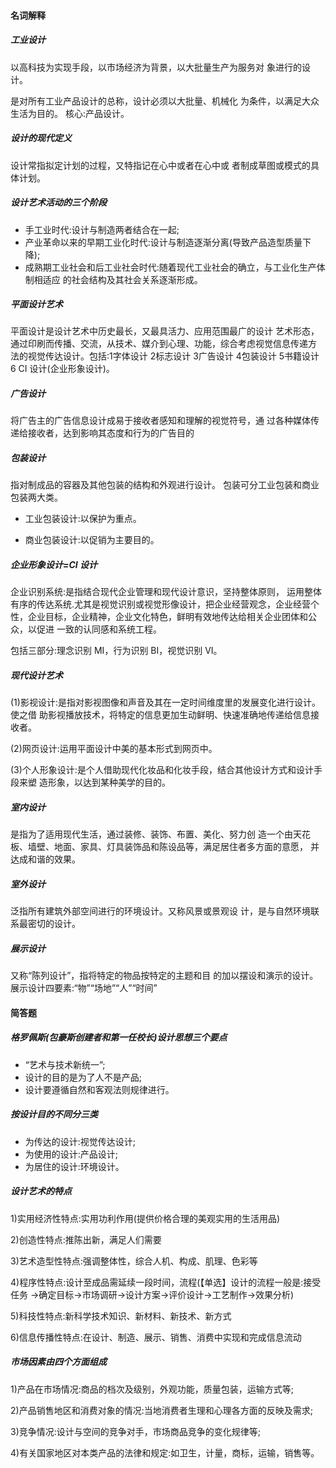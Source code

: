 #### 名词解释

##### 工业设计

以高科技为实现手段，以市场经济为背景，以大批量生产为服务对 象进行的设计。

是对所有工业产品设计的总称，设计必须以大批量、机械化 为条件，以满足大众生活为目的。 核心:产品设计。

##### 设计的现代定义

设计常指拟定计划的过程，又特指记在心中或者在心中或 者制成草图或模式的具体计划。

##### 设计艺术活动的三个阶段

* 手工业时代:设计与制造两者结合在一起; 
* 产业革命以来的早期工业化时代:设计与制造逐渐分离\(导致产品造型质量下降\); 
* 成熟期工业社会和后工业社会时代:随着现代工业社会的确立，与工业化生产体制相适应 的社会结构及其社会关系逐渐形成。

##### 平面设计艺术

平面设计是设计艺术中历史最长，又最具活力、应用范围最广的设计 艺术形态，通过印刷而传播、交流，从技术、媒介到心理、功能，综合考虑视觉信息传递方 法的视觉传达设计。包括:1字体设计 2标志设计 3广告设计 4包装设计 5书籍设计 6 CI 设计\(企业形象设计\)。

##### 广告设计

将广告主的广告信息设计成易于接收者感知和理解的视觉符号，通 过各种媒体传递给接收者，达到影响其态度和行为的广告目的

##### 包装设计

指对制成品的容器及其他包装的结构和外观进行设计。 包装可分工业包装和商业包装两大类。

* 工业包装设计:以保护为重点。

*  商业包装设计:以促销为主要目的。

##### 企业形象设计=CI 设计

企业识别系统:是指结合现代企业管理和现代设计意识，坚持整体原则， 运用整体有序的传达系统.尤其是视觉识别或视觉形像设计，把企业经营观念，企业经营个 性，企业目标，企业精神，企业文化特色，鲜明有效地传达给相关企业团体和公众，以促进 一致的认同感和系统工程。

包括三部分:理念识别 MI，行为识别 BI，视觉识别 VI。

##### 现代设计艺术

\(1\)影视设计:是指对影视图像和声音及其在一定时间维度里的发展变化进行设计。使之借 助影视播放技术，将特定的信息更加生动鲜明、快速准确地传递给信息接收者。

\(2\)网页设计:运用平面设计中美的基本形式到网页中。 

\(3\)个人形象设计:是个人借助现代化妆品和化妆手段，结合其他设计方式和设计手段来塑 造形象，以达到某种美学的目的。

##### 室内设计

是指为了适用现代生活，通过装修、装饰、布置、美化、努力创 造一个由天花板、墙壁、地面、家具、灯具装饰品和陈设品等，满足居住者多方面的意愿， 并达成和谐的效果。

##### 室外设计

泛指所有建筑外部空间进行的环境设计。又称风景或景观设 计，是与自然环境联系最密切的设计。

##### 展示设计

又称“陈列设计”，指将特定的物品按特定的主题和目 的加以摆设和演示的设计。展示设计四要素:“物”“场地”“人”“时间”

  


  


#### 简答题

##### 格罗佩斯\(包豪斯创建者和第一任校长\)设计思想三个要点

* “艺术与技术新统一”;
* 设计的目的是为了人不是产品;
* 设计要遵循自然和客观法则规律进行。

##### 按设计目的不同分三类

* 为传达的设计:视觉传达设计;
* 为使用的设计:产品设计;
* 为居住的设计:环境设计。

##### 设计艺术的特点

1\)实用经济性特点:实用功利作用\(提供价格合理的美观实用的生活用品\) 

2\)创造性特点:推陈出新，满足人们需要 

3\)艺术造型性特点:强调整体性，综合人机、构成、肌理、色彩等 

4\)程序性特点:设计至成品需延续一段时间，流程\(【单选】设计的流程一般是:接受任务 →确定目标→市场调研→设计方案→评价设计→工艺制作→效果分析\) 

5\)科技性特点:新科学技术知识、新材料、新技术、新方式 

6\)信息传播性特点:在设计、制造、展示、销售、消费中实现和完成信息流动

##### 市场因素由四个方面组成

1\)产品在市场情况:商品的档次及级别，外观功能，质量包装，运输方式等; 

2\)产品销售地区和消费对象的情况:当地消费者生理和心理各方面的反映及需求; 

3\)竞争情况:设计与空间的竞争对手，市场商品竞争的变化规律等; 

4\)有关国家地区对本类产品的法律和规定:如卫生，计量，商标，运输，销售等。  


  




